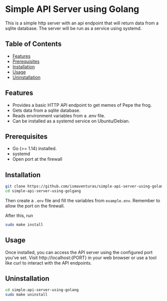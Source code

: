 # Simple API Server using Golang

This is a simple http server with an api endpoint that will return data from a sqlite database. The server will be run as a service using systemd.

## Table of Contents

- [Features](#features)
- [Prerequisites](#prerequisites)
- [Installation](#installation)
- [Usage](#usage)
- [Uninstallation](#uninstallation)

## Features

- Provides a basic HTTP API endpoint to get memes of Pepe the frog.
- Gets data from a sqlite database.
- Reads environment variables from a .env file.
- Can be installed as a systemd service on Ubuntu/Debian.

## Prerequisites

- Go (>= 1.14) installed.
- systemd
- Open port at the firewall

## Installation

```bash
git clone https://github.com/ismaventuras/simple-api-server-using-golang
cd simple-api-server-using-golgang
```

Then create a `.env` file and fill the variables from `example.env`. Remember to allow the port on the firewall. 

After this, run
```bash
sudo make install
```

## Usage

Once installed, you can access the API server using the configured port you've set. Visit http://localhost:{PORT} in your web browser or use a tool like curl to interact with the API endpoints.

## Uninstallation

```bash
cd simple-api-server-using-golang
sudo make uninstall
```